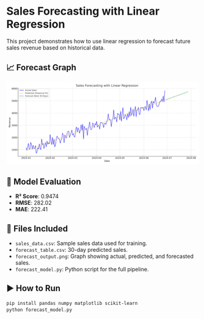# Sales Forecasting with Linear Regression

This project demonstrates how to use linear regression to forecast future sales revenue based on historical data.

## 📈 Forecast Graph

![Forecast Output](forecast_output.png)

## 🧪 Model Evaluation

- **R² Score**: 0.9474
- **RMSE**: 282.02
- **MAE**: 222.41

## 📁 Files Included

- `sales_data.csv`: Sample sales data used for training.
- `forecast_table.csv`: 30-day predicted sales.
- `forecast_output.png`: Graph showing actual, predicted, and forecasted sales.
- `forecast_model.py`: Python script for the full pipeline.

## ▶️ How to Run

```bash
pip install pandas numpy matplotlib scikit-learn
python forecast_model.py
```
